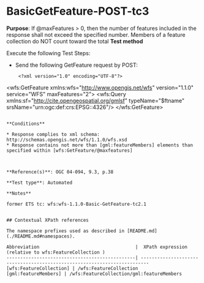 # BasicGetFeature-POST-tc3

**Purpose**: If @maxFeatures > 0, then the number of features included in the response shall not exceed the specified number. Members of a feature collection do NOT count toward the total
**Test method**

Execute the following Test Steps:

* Send the following GetFeature request by POST:
 
  ```
   <?xml version="1.0" encoding="UTF-8"?>
<wfs:GetFeature xmlns:wfs="http://www.opengis.net/wfs" version="1.1.0" service="WFS" maxFeatures="2">
<wfs:Query xmlns:sf="http://cite.opengeospatial.org/gmlsf" typeName="$ftname" srsName="urn:ogc:def:crs:EPSG::4326"/>
</wfs:GetFeature>
  ```

**Conditions**

* Response complies to xml schema: http://schemas.opengis.net/wfs/1.1.0/wfs.xsd
* Response contains not more than [gml:featureMembers] elements than specified within [wfs:GetFeature/@maxfeatures]



**Reference(s)**: OGC 04-094, 9.3, p.38 

**Test type**: Automated

**Notes**

former ETS tc: wfs:wfs-1.1.0-Basic-GetFeature-tc2.1


## Contextual XPath references

The namespace prefixes used as described in [README.md](./README.md#namespaces).

Abbreviation                                   |  XPath expression (relative to wfs:FeatureCollection )
-----------------------------------------------| -------------------------------------------------------------------------
 [wfs:FeatureCollection] | /wfs:FeatureCollection
  [gml:featureMembers] | /wfs:FeatureCollection/gml:featureMembers

